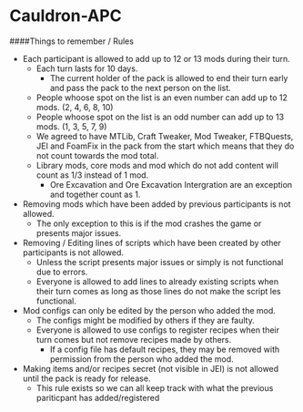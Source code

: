 # Cauldron-APC

####Things to remember / Rules
- Each participant is allowed to add up to 12 or 13 mods during their turn.
  - Each turn lasts for 10 days.
    - The current holder of the pack is allowed to end their turn early and pass the pack to the next person on the list.
  - People whoose spot on the list is an even number can add up to 12 mods. (2, 4, 6, 8, 10)
  - People whoose spot on the list is an odd number can add up to 13 mods. (1, 3, 5, 7, 9)
  - We agreed to have MTLib, Craft Tweaker, Mod Tweaker, FTBQuests, JEI and FoamFix in the pack from the start which means that they do not count towards the mod total.
  - Library mods, core mods and mod which do not add content will count as 1/3 instead of 1 mod.
    - Ore Excavation and Ore Excavation Intergration are an exception and together count as 1.
- Removing mods which have been added by previous participants is not allowed.
  - The only exception to this is if the mod crashes the game or presents major issues.
- Removing / Editing lines of scripts which have been created by other participants is not allowed.
  - Unless the script presents major issues or simply is not functional due to errors.
  - Everyone is allowed to add lines to already existing scripts when their turn comes as long as those lines do not make the script les functional.
- Mod configs can only be edited by the person who added the mod.
  - The configs might be modified by others if they are faulty.
  - Everyone is allowed to use configs to register recipes when their turn comes but not remove recipes made by others.
    - If a config file has default recipes, they may be removed with permission from the person who added the mod.
- Making items and/or recipes secret (not visible in JEI) is not allowed until the pack is ready for release.
  - This rule exists so we can all keep track with what the previous pariticpant has added/registered
